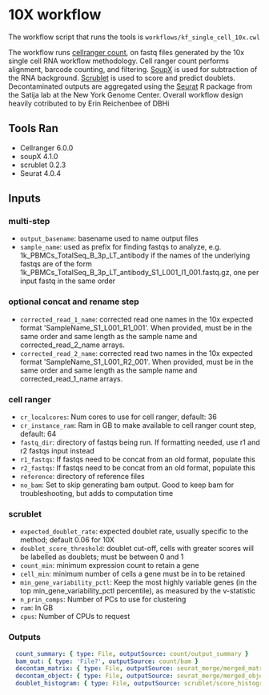 # 10X workflow

The workflow script that runs the tools is `workflows/kf_single_cell_10x.cwl`

The workflow runs [cellranger count](https://support.10xgenomics.com/single-cell-gene-expression/software/pipelines/6.0/using/count),
on fastq files generated by the 10x single cell RNA workflow methodology.
Cell ranger count performs alignment, barcode counting, and filtering.
[SoupX](https://github.com/constantAmateur/SoupX) is used for subtraction of the RNA background.
[Scrublet](https://github.com/swolock/scrublet) is used to score and predict doublets.
Decontaminated outputs are aggregated using the [Seurat](https://satijalab.org/seurat/) R package from the Satija lab at the New York Genome Center.
Overall workflow design heavily cotributed to by Erin Reichenbee of DBHi

## Tools Ran

- Cellranger 6.0.0
- soupX 4.1.0
- scrublet 0.2.3
- Seurat 4.0.4

## Inputs
### multi-step
 - `output_basename`: basename used to name output files
 - `sample_name`: used as prefix for finding fastqs to analyze, e.g. 1k_PBMCs_TotalSeq_B_3p_LT_antibody if the names of the underlying fastqs are of the form 1k_PBMCs_TotalSeq_B_3p_LT_antibody_S1_L001_I1_001.fastq.gz, one per input fastq in the same order
### optional concat and rename step
 - `corrected_read_1_name`: corrected read one names in the 10x expected format 'SampleName_S1_L001_R1_001'. When provided, must be in the same order and same length as the sample name and corrected_read_2_name arrays.
 - `corrected_read_2_name`: corrected read two names in the 10x expected format 'SampleName_S1_L001_R2_001'. When provided, must be in the same order and same length as the sample name and corrected_read_1_name arrays.
### cell ranger
 - `cr_localcores`: Num cores to use for cell ranger, default: 36 
 - `cr_instance_ram`: Ram in GB to make available to cell ranger count step, default: 64
 - `fastq_dir`: directory of fastqs being run. If formatting needed, use r1 and r2 fastqs input instead
 - `r1_fastqs`: If fastqs need to be concat from an old format, populate this
 - `r2_fastqs`: If fastqs need to be concat from an old format, populate this
 - `reference`: directory of reference files
 - `no_bam`: Set to skip generating bam output. Good to keep bam for troubleshooting, but adds to computation time
### scrublet
 - `expected_doublet_rate`: expected doublet rate, usually specific to the method; default 0.06 for 10X
 - `doublet_score_threshold`: doublet cut-off, cells with greater scores will be labelled as doublets; must be between 0 and 1
 - `count_min`: minimum expression count to retain a gene
 - `cell_min`: minimum number of cells a gene must be in to be retained
 - `min_gene_variability_pctl`: Keep the most highly variable genes (in the top min_gene_variability_pctl percentile), as measured by the v-statistic
 - `n_prin_comps`: Number of PCs to use for clustering
 - `ram`: In GB
 - `cpus`: Number of CPUs to request


### Outputs
```yaml
  count_summary: { type: File, outputSource: count/output_summary }
  bam_out: { type: 'File?', outputSource: count/bam }
  decontam_matrix: { type: File, outputSource: seurat_merge/merged_matrix }
  decontam_object: { type: File, outputSource: seurat_merge/merged_object }
  doublet_histogram: { type: File, outputSource: scrublet/score_histogram }
```